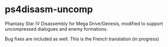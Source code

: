 # ps4disasm-uncomp
Phantasy Star IV Disassembly for Mega Drive/Genesis, modified to support uncompressed dialogues and enemy formations.

Bug fixes are included as well.
This is the French translation (in progress)
